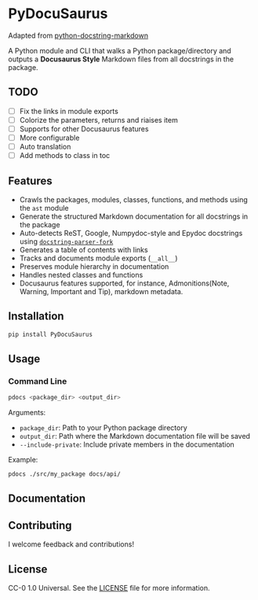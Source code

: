 # PyDocuSaurus


Adapted from [python-docstring-markdown](https://github.com/criccomini/python-docstring-markdown)

A Python module and CLI that walks a Python package/directory and outputs a **Docusaurus Style** Markdown files from all docstrings in the package.


## TODO

- [ ] Fix the links in module exports
- [ ] Colorize the parameters, returns and riaises item
- [ ] Supports for other Docusaurus features
- [ ] More configurable
- [ ] Auto translation
- [ ] Add methods to class in toc

## Features

- Crawls the packages, modules, classes, functions, and methods using the `ast` module
- Generate the structured Markdown documentation for all docstrings in the package
- Auto-detects ReST, Google, Numpydoc-style and Epydoc docstrings using [`docstring-parser-fork`](https://pypi.org/project/docstring-parser-fork/)
- Generates a table of contents with links
- Tracks and documents module exports (`__all__`)
- Preserves module hierarchy in documentation
- Handles nested classes and functions
- Docusaurus features supported, for instance, Admonitions(Note, Warning, Important and Tip), markdown metadata.

## Installation

```bash
pip install PyDocuSaurus
```

## Usage

### Command Line

```bash
pdocs <package_dir> <output_dir>
```

Arguments:
- `package_dir`: Path to your Python package directory
- `output_dir`: Path where the Markdown documentation file will be saved
- `--include-private`: Include private members in the documentation

Example:
```bash
pdocs ./src/my_package docs/api/
```

## Documentation


## Contributing

I welcome feedback and contributions!

## License

CC-0 1.0 Universal. See the [LICENSE](LICENSE) file for more information.

